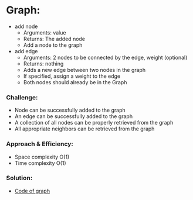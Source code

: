 # Graph:
<!-- Short summary or background information -->
- add node
    - Arguments: value
    - Returns: The added node
    - Add a node to the graph
- add edge
    - Arguments: 2 nodes to be connected by the edge, weight (optional)
    - Returns: nothing
    - Adds a new edge between two nodes in the graph
    - If specified, assign a weight to the edge
    - Both nodes should already be in the Graph


### Challenge:
<!-- Description of the challenge -->
- Node can be successfully added to the graph
- An edge can be successfully added to the graph
- A collection of all nodes can be properly retrieved from the graph
- All appropriate neighbors can be retrieved from the graph

### Approach & Efficiency:
<!-- What approach did you take? Why? What is the Big O space/time for this approach? -->
- Space complexity O(1)
- Time complexity O(1)

### Solution:
<!-- Embedded whiteboard image -->


<!-- ![Hash table](../assets/.jpg) -->

- [Code of graph](graph.py)